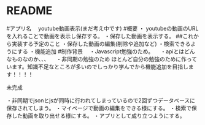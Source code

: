 # README
#アプリ名
　youtube動画表示(まだ考え中です)
#概要
・ youtubeの動画のURLを入れることで動画を表示し保存する。
・保存した動画を表示する。
##これから実装する予定のこと
・保存した動画の編集(削除や追加など)
・検索できるようにする
・機能追加
#制作背景
　・Javascript勉強のため。
　・apiとはどんなものなのか、、、
　・非同期の勉強のため
ほとんど自分の勉強のために作っています。知識不足なところが多いのでしっかり学んでから機能追加を目指します！！！！



<!-- 改善点 -->未完成
・非同期でjsonとjsが同時に行われてしまっているので2回ずつデータベースに保存されてしまう。
・マイページで動画の編集をできる様にする。
・検索で保存した動画を取り出せる様にする。
・アプリとして成り立つようにする。

